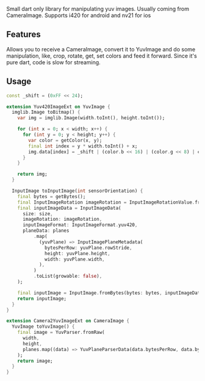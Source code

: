 <!--
YuvImage
-->

Small dart only library for manipulating yuv images. Usually coming from CameraImage. Supports i420 for android and nv21 for ios

## Features

Allows you to receive a CameraImage, convert it to YuvImage and do some manipulation, like, crop, rotate, get, set colors and feed it forward.
Since it's pure dart, code is slow for streaming.

## Usage

```dart
const _shift = (0xFF << 24);

extension Yuv420ImageExt on YuvImage {
  imglib.Image toBitmap() {
    var img = imglib.Image(width.toInt(), height.toInt());

    for (int x = 0; x < width; x++) {
      for (int y = 0; y < height; y++) {
        var color = getColor(x, y);
        final int index = y * width.toInt() + x;
        img.data[index] = _shift | (color.b << 16) | (color.g << 8) | color.r;
      }
    }

    return img;
  }

  InputImage toInputImage(int sensorOrientation) {
    final bytes = getBytes();
    final InputImageRotation imageRotation = InputImageRotationValue.fromRawValue(sensorOrientation)!;
    final inputImageData = InputImageData(
      size: size,
      imageRotation: imageRotation,
      inputImageFormat: InputImageFormat.yuv420,
      planeData: planes
          .map(
            (yuvPlane) => InputImagePlaneMetadata(
              bytesPerRow: yuvPlane.rowStride,
              height: yuvPlane.height,
              width: yuvPlane.width,
            ),
          )
          .toList(growable: false),
    );

    final inputImage = InputImage.fromBytes(bytes: bytes, inputImageData: inputImageData);
    return inputImage;
  }
}

extension Camera2YuvImageExt on CameraImage {
  YuvImage toYuvImage() {
    final image = YuvParser.fromRaw(
      width,
      height,
      planes.map((data) => YuvPlaneParserData(data.bytesPerRow, data.bytesPerPixel, data.bytes)).toList(),
    );
    return image;
  }
}
```
